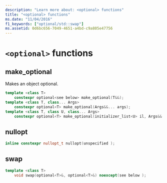 ```yaml
---
description: "Learn more about: <optional> functions"
title: "<optional> functions"
ms.date: "11/04/2016"
f1_keywords: ["optional/std::swap"]
ms.assetid: 0d6bc656-7049-4651-a4bd-c9a805e47756
---
```

# `<optional>` functions

## <a name="make_optional"></a> make_optional

Makes an object optional.

```cpp
template <class T>
    constexpr optional<see below> make_optional(T&&);
template <class T, class... Args>
    constexpr optional<T> make_optional(Args&&... args);
template <class T, class U, class... Args>
    constexpr optional<T> make_optional(initializer_list<U> il, Args&&... args);
```

## <a name="nullopt"></a> nullopt

```cpp
inline constexpr nullopt_t nullopt(unspecified );
```

## <a name="swap"></a> swap

```cpp
template <class T>
    void swap(optional<T>&, optional<T>&) noexcept(see below );
```
